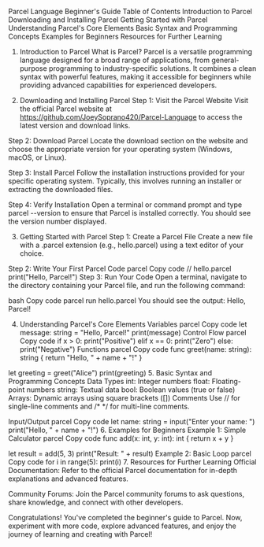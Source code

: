 
Parcel Language Beginner's Guide
Table of Contents
Introduction to Parcel
Downloading and Installing Parcel
Getting Started with Parcel
Understanding Parcel's Core Elements
Basic Syntax and Programming Concepts
Examples for Beginners
Resources for Further Learning
1. Introduction to Parcel
What is Parcel?
Parcel is a versatile programming language designed for a broad range of applications, from general-purpose programming to industry-specific solutions. It combines a clean syntax with powerful features, making it accessible for beginners while providing advanced capabilities for experienced developers.

2. Downloading and Installing Parcel
Step 1: Visit the Parcel Website
Visit the official Parcel website at https://github.com/JoeySoprano420/Parcel-Language to access the latest version and download links.

Step 2: Download Parcel
Locate the download section on the website and choose the appropriate version for your operating system (Windows, macOS, or Linux).

Step 3: Install Parcel
Follow the installation instructions provided for your specific operating system. Typically, this involves running an installer or extracting the downloaded files.

Step 4: Verify Installation
Open a terminal or command prompt and type parcel --version to ensure that Parcel is installed correctly. You should see the version number displayed.

3. Getting Started with Parcel
Step 1: Create a Parcel File
Create a new file with a .parcel extension (e.g., hello.parcel) using a text editor of your choice.

Step 2: Write Your First Parcel Code
parcel
Copy code
// hello.parcel
print("Hello, Parcel!")
Step 3: Run Your Code
Open a terminal, navigate to the directory containing your Parcel file, and run the following command:

bash
Copy code
parcel run hello.parcel
You should see the output: Hello, Parcel!

4. Understanding Parcel's Core Elements
Variables
parcel
Copy code
let message: string = "Hello, Parcel!"
print(message)
Control Flow
parcel
Copy code
if x > 0:
    print("Positive")
elif x == 0:
    print("Zero")
else:
    print("Negative")
Functions
parcel
Copy code
func greet(name: string): string {
    return "Hello, " + name + "!"
}

let greeting = greet("Alice")
print(greeting)
5. Basic Syntax and Programming Concepts
Data Types
int: Integer numbers
float: Floating-point numbers
string: Textual data
bool: Boolean values (true or false)
Arrays: Dynamic arrays using square brackets ([])
Comments
Use // for single-line comments and /* */ for multi-line comments.

Input/Output
parcel
Copy code
let name: string = input("Enter your name: ")
print("Hello, " + name + "!")
6. Examples for Beginners
Example 1: Simple Calculator
parcel
Copy code
func add(x: int, y: int): int {
    return x + y
}

let result = add(5, 3)
print("Result: " + result)
Example 2: Basic Loop
parcel
Copy code
for i in range(5):
    print(i)
7. Resources for Further Learning
Official Documentation: Refer to the official Parcel documentation for in-depth explanations and advanced features.

Community Forums: Join the Parcel community forums to ask questions, share knowledge, and connect with other developers.

Congratulations! You've completed the beginner's guide to Parcel. Now, experiment with more code, explore advanced features, and enjoy the journey of learning and creating with Parcel!

